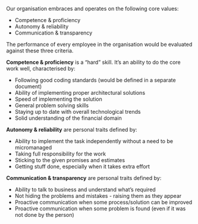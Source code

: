 Our organisation embraces and operates on the following core values:

* Competence & proficiency
* Autonomy & reliability
* Communication & transparency

The performance of every employee in the organisation would be evaluated against these three criteria.

**Competence & proficiency** is a “hard” skill. It’s an ability to do the core work well, characterised by:

* Following good coding standards (would be defined in a separate document)
* Ability of implementing proper architectural solutions
* Speed of implementing the solution
* General problem solving skills
* Staying up to date with overall technological trends
* Solid understanding of the financial domain

**Autonomy & reliability** are personal traits defined by:

*  Ability to implement the task independently without a need to be micromanaged
*  Taking full responsibility for the work
*  Sticking to the given promises and estimates
*  Getting stuff done, especially when it takes extra effort

**Communication & transparency** are personal traits defined by:

*  Ability to talk to business and understand what’s required
*  Not hiding the problems and mistakes - raising them as they appear
*  Proactive communication when some process/solution can be improved
*  Proactive communication when some problem is found (even if it was not done by the person)
